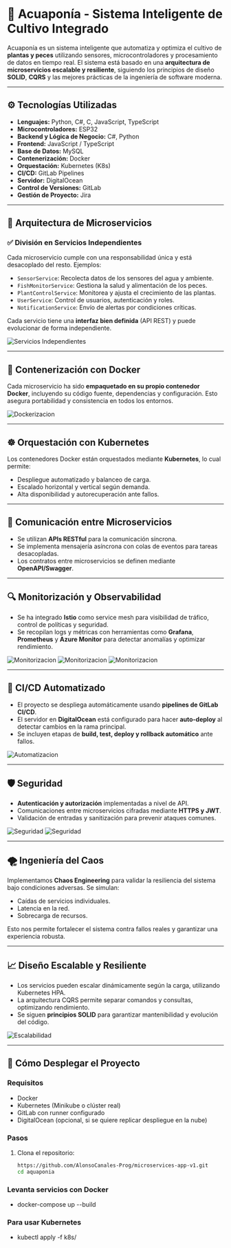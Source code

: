 # 🌿 Acuaponía - Sistema Inteligente de Cultivo Integrado

Acuaponía es un sistema inteligente que automatiza y optimiza el cultivo de **plantas y peces** utilizando sensores, microcontroladores y procesamiento de datos en tiempo real. El sistema está basado en una **arquitectura de microservicios escalable y resiliente**, siguiendo los principios de diseño **SOLID**, **CQRS** y las mejores prácticas de la ingeniería de software moderna.

---

## ⚙️ Tecnologías Utilizadas

- **Lenguajes:** Python, C#, C, JavaScript, TypeScript  
- **Microcontroladores:** ESP32  
- **Backend y Lógica de Negocio:** C#, Python  
- **Frontend:** JavaScript / TypeScript  
- **Base de Datos:** MySQL  
- **Contenerización:** Docker  
- **Orquestación:** Kubernetes (K8s)  
- **CI/CD:** GitLab Pipelines  
- **Servidor:** DigitalOcean  
- **Control de Versiones:** GitLab  
- **Gestión de Proyecto:** Jira  

---

## 🧱 Arquitectura de Microservicios

### ✅ División en Servicios Independientes

Cada microservicio cumple con una responsabilidad única y está desacoplado del resto. Ejemplos:

- `SensorService`: Recolecta datos de los sensores del agua y ambiente.
- `FishMonitorService`: Gestiona la salud y alimentación de los peces.
- `PlantControlService`: Monitorea y ajusta el crecimiento de las plantas.
- `UserService`: Control de usuarios, autenticación y roles.
- `NotificationService`: Envío de alertas por condiciones críticas.

Cada servicio tiene una **interfaz bien definida** (API REST) y puede evolucionar de forma independiente.

![Servicios Independientes](img/ser1.jpg)

---

## 🐳 Contenerización con Docker

Cada microservicio ha sido **empaquetado en su propio contenedor Docker**, incluyendo su código fuente, dependencias y configuración. Esto asegura portabilidad y consistencia en todos los entornos.

![Dockerizacion](img/dock.jpg)

---

## ☸️ Orquestación con Kubernetes

Los contenedores Docker están orquestados mediante **Kubernetes**, lo cual permite:

- Despliegue automatizado y balanceo de carga.
- Escalado horizontal y vertical según demanda.
- Alta disponibilidad y autorecuperación ante fallos.

---

## 🔄 Comunicación entre Microservicios

- Se utilizan **APIs RESTful** para la comunicación síncrona.
- Se implementa mensajería asíncrona con colas de eventos para tareas desacopladas.
- Los contratos entre microservicios se definen mediante **OpenAPI/Swagger**.

---

## 🔍 Monitorización y Observabilidad

- Se ha integrado **Istio** como service mesh para visibilidad de tráfico, control de políticas y seguridad.
- Se recopilan logs y métricas con herramientas como **Grafana**, **Prometheus** y **Azure Monitor** para detectar anomalías y optimizar rendimiento.

![Monitorizacion](img/mon1.jpg)
![Monitorizacion](img/mon2.jpg)
![Monitorizacion](img/mon3.jpg)

---

## 🚀 CI/CD Automatizado

- El proyecto se despliega automáticamente usando **pipelines de GitLab CI/CD**.
- El servidor en **DigitalOcean** está configurado para hacer **auto-deploy** al detectar cambios en la rama principal.
- Se incluyen etapas de **build, test, deploy y rollback automático** ante fallos.

![Automatizacion](img/auto.jpg)

---

## 🛡️ Seguridad

- **Autenticación y autorización** implementadas a nivel de API.
- Comunicaciones entre microservicios cifradas mediante **HTTPS y JWT**.
- Validación de entradas y sanitización para prevenir ataques comunes.

![Seguridad](img/cqrs1.jpg)
![Seguridad](img/cqrs2.jpg)

---

## 🌪️ Ingeniería del Caos

Implementamos **Chaos Engineering** para validar la resiliencia del sistema bajo condiciones adversas. Se simulan:

- Caídas de servicios individuales.
- Latencia en la red.
- Sobrecarga de recursos.

Esto nos permite fortalecer el sistema contra fallos reales y garantizar una experiencia robusta.

---

## 📈 Diseño Escalable y Resiliente

- Los servicios pueden escalar dinámicamente según la carga, utilizando Kubernetes HPA.
- La arquitectura CQRS permite separar comandos y consultas, optimizando rendimiento.
- Se siguen **principios SOLID** para garantizar mantenibilidad y evolución del código.

![Escalabilidad](img/dis.jpg)

---

## 🧪 Cómo Desplegar el Proyecto

### Requisitos

- Docker
- Kubernetes (Minikube o clúster real)
- GitLab con runner configurado
- DigitalOcean (opcional, si se quiere replicar despliegue en la nube)

### Pasos

1. Clona el repositorio:
   ```bash
   https://github.com/AlonsoCanales-Prog/microservices-app-v1.git
   cd aquaponia

### Levanta servicios con Docker

- docker-compose up --build

### Para usar Kubernetes

- kubectl apply -f k8s/
